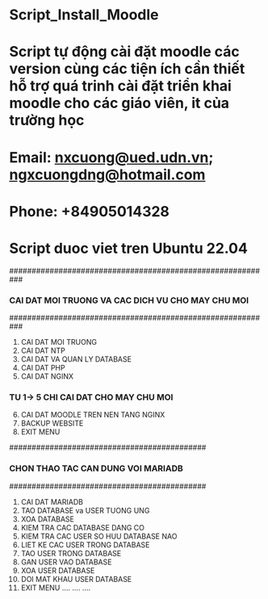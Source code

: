 # Script_Install_Moodle
# Script tự động cài đặt moodle các version cùng các tiện ích cần thiết hỗ trợ quá trinh cài đặt triển khai moodle cho các giáo viên, it của trường học
# Email: nxcuong@ued.udn.vn; ngxcuongdng@hotmail.com
# Phone: +84905014328
# Script duoc viet tren Ubuntu 22.04

###########################################################
###  CAI DAT MOI TRUONG VA CAC DICH VU CHO MAY CHU MOI  ###
###########################################################
   1) CAI DAT MOI TRUONG
   2) CAI DAT NTP
   3) CAI DAT VA QUAN LY DATABASE
   4) CAI DAT PHP
   5) CAI DAT NGINX
###  TU 1-> 5 CHI CAI DAT CHO MAY CHU MOI  ###
   6) CAI DAT MOODLE TREN NEN TANG NGINX
   9) BACKUP WEBSITE
   99) EXIT MENU


############################################
### CHON THAO TAC CAN DUNG VOI MARIADB #####
############################################
   1) CAI DAT MARIADB
   2) TAO DATABASE va USER TUONG UNG
   3) XOA DATABASE
   4) KIEM TRA CAC DATABASE DANG CO
   5) KIEM TRA CAC USER SO HUU DATABASE NAO
   6) LIET KE CAC USER TRONG DATABASE
   7) TAO USER TRONG DATABASE
   8) GAN USER VAO DATABASE
   9) XOA USER DATABASE
   10) DOI MAT KHAU USER DATABASE
   99) EXIT MENU
....
....
....
